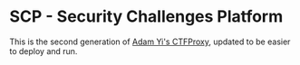 # SCP - Security Challenges Platform

This is the second generation of [Adam Yi's CTFProxy](https://github.com/adamyi/ctfproxy), updated to be easier to deploy and run.
